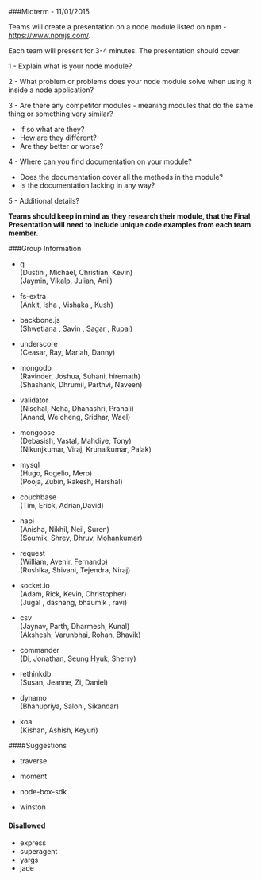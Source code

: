 ###Midterm - 11/01/2015

Teams will create a presentation on a node module listed on npm - https://www.npmjs.com/.


Each team will present for 3-4 minutes. The presentation should cover:

1 - Explain what is your node module?

2 - What problem or problems does your node module solve when using it inside a node application?

3 - Are there any competitor modules - meaning modules that do the same thing or something very similar?
 - If so what are they?
 - How are they different?
 - Are they better or worse?

4 - Where can you find documentation on your module?
 - Does the documentation cover all the methods in the module?
 - Is the documentation lacking in any way?

5 - Additional details?

**Teams should keep in mind as they research their module, that the Final Presentation will need to include unique code examples from each team member.**

###Group Information

- q <br/>
(Dustin , Michael, Christian, Kevin)<br/>
(Jaymin, Vikalp, Julian, Anil)
 
- fs-extra <br/>
(Ankit, Isha , Vishaka , Kush)</br>

- backbone.js<br/>
(Shwetlana , Savin , Sagar , Rupal)<br/>

- underscore <br/>
(Ceasar, Ray, Mariah, Danny)

- mongodb <br/>
(Ravinder, Joshua, Suhani, hiremath)<br/>
(Shashank, Dhrumil, Parthvi, Naveen)

- validator <br/>
(Nischal, Neha, Dhanashri, Pranali)<br/> 
(Anand, Weicheng, Sridhar, Wael)

- mongoose <br/>
(Debasish, Vastal, Mahdiye, Tony)<br/> 
(Nikunjkumar, Viraj, Krunalkumar, Palak)

- mysql <br/>
(Hugo, Rogelio, Mero) <br/>
(Pooja, Zubin, Rakesh, Harshal)

- couchbase <br/>
(Tim, Erick, Adrian,David)

- hapi <br/>
(Anisha, Nikhil, Neil, Suren)<br/>
(Soumik, Shrey, Dhruv, Mohankumar)

- request <br/>
(William, Avenir, Fernando) <br/>
(Rushika, Shivani, Tejendra, Niraj) 

- socket.io <br/>
(Adam, Rick, Kevin, Christopher) <br/>
(Jugal , dashang, bhaumik , ravi) 

- csv <br/>
(Jaynav, Parth, Dharmesh, Kunal) <br/>
(Akshesh, Varunbhai, Rohan, Bhavik)

- commander <br/>
(Di, Jonathan, Seung Hyuk, Sherry) <br/>

- rethinkdb<br/>
(Susan, Jeanne, Zi, Daniel)<br/>

- dynamo <br/>
(Bhanupriya, Saloni, Sikandar) <br/>

- koa <br/>
(Kishan, Ashish, Keyuri)

####Suggestions

- traverse <br/>

- moment <br/>

- node-box-sdk <br/>

- winston <br/>

#### Disallowed
- express
- superagent
- yargs
- jade
